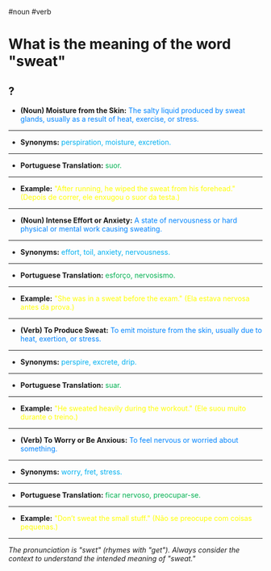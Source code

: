 #noun 
#verb

# What is the meaning of the word "sweat"
?
---
* **(Noun) Moisture from the Skin:** <span style="color:rgb(0, 132, 255)">The salty liquid produced by sweat glands, usually as a result of heat, exercise, or stress.</span>
---
* **Synonyms:** <span style="color:rgb(0, 176, 240)">perspiration, moisture, excretion.</span>
---
* **Portuguese Translation:** <span style="color:rgb(0, 176, 80)">suor.</span>
---
* **Example:** <span style="color:rgb(255, 255, 0)">"After running, he wiped the sweat from his forehead." (Depois de correr, ele enxugou o suor da testa.)</span>
<!--SR:!2025-06-03,3,250-->

---
* **(Noun) Intense Effort or Anxiety:** <span style="color:rgb(0, 132, 255)">A state of nervousness or hard physical or mental work causing sweating.</span>  
---
* **Synonyms:** <span style="color:rgb(0, 176, 240)">effort, toil, anxiety, nervousness.</span>  
---
* **Portuguese Translation:** <span style="color:rgb(0, 176, 80)">esforço, nervosismo.</span> 
---
* **Example:** <span style="color:rgb(255, 255, 0)">"She was in a sweat before the exam." (Ela estava nervosa antes da prova.)</span>  
---
* **(Verb) To Produce Sweat:** <span style="color:rgb(0, 132, 255)">To emit moisture from the skin, usually due to heat, exertion, or stress.</span>  
---
* **Synonyms:** <span style="color:rgb(0, 176, 240)">perspire, excrete, drip.</span>  
---
* **Portuguese Translation:** <span style="color:rgb(0, 176, 80)">suar.</span>  
---
* **Example:** <span style="color:rgb(255, 255, 0)">"He sweated heavily during the workout." (Ele suou muito durante o treino.)</span>  
---
* **(Verb) To Worry or Be Anxious:** <span style="color:rgb(0, 132, 255)">To feel nervous or worried about something.</span>  
---
* **Synonyms:** <span style="color:rgb(0, 176, 240)">worry, fret, stress.</span>  
---
* **Portuguese Translation:** <span style="color:rgb(0, 176, 80)">ficar nervoso, preocupar-se.</span>  
---
* **Example:** <span style="color:rgb(255, 255, 0)">"Don’t sweat the small stuff." (Não se preocupe com coisas pequenas.)</span>  
---
*The pronunciation is "swɛt" (rhymes with "get"). Always consider the context to understand the intended meaning of "sweat."*  
<!--SR:!2025-05-31,sweat,178-->